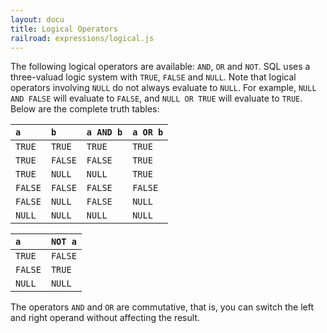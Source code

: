 ```yaml
---
layout: docu
title: Logical Operators
railroad: expressions/logical.js
---
```

<div id="rrdiagram"></div>

The following logical operators are available: `AND`, `OR` and `NOT`. SQL uses a three-valuad logic system with `TRUE`, `FALSE` and `NULL`. Note that logical operators involving `NULL` do not always evaluate to `NULL`. For example, `NULL AND FALSE` will evaluate to `FALSE`, and `NULL OR TRUE` will evaluate to `TRUE`. Below are the complete truth tables:

| `a` | `b` | `a AND b` | `a OR b` |
|:---|:---|:---|:---|
| `TRUE` | `TRUE` | `TRUE` | `TRUE` |
| `TRUE` | `FALSE` | `FALSE` | `TRUE` |
| `TRUE` | `NULL` | `NULL` | `TRUE` |
| `FALSE` | `FALSE` | `FALSE` | `FALSE` |
| `FALSE` | `NULL` | `FALSE` | `NULL` |
| `NULL` | `NULL` | `NULL` | `NULL`|

| `a` | `NOT a` |
|:---|:---|
| `TRUE` | `FALSE` |
| `FALSE` | `TRUE` |
| `NULL` | `NULL` |

The operators `AND` and `OR` are commutative, that is, you can switch the left and right operand without affecting the result.
